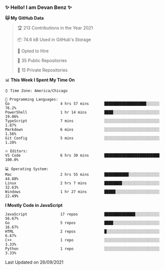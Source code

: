### ✨ Hello! I am Devan Benz ✨

<!--START_SECTION:waka-->
**🐱 My GitHub Data** 

> 🏆 213 Contributions in the Year 2021
 > 
> 📦 74.6 kB Used in GitHub's Storage 
 > 
> 💼 Opted to Hire
 > 
> 📜 35 Public Repositories 
 > 
> 🔑 15 Private Repositories  
 > 
📊 **This Week I Spent My Time On** 

```text
⌚︎ Time Zone: America/Chicago

💬 Programming Languages: 
Go                       4 hrs 57 mins       ███████████████████░░░░░░   76.2% 
PowerShell               1 hr 14 mins        ████░░░░░░░░░░░░░░░░░░░░░   19.06% 
TypeScript               7 mins              ░░░░░░░░░░░░░░░░░░░░░░░░░   1.87% 
Markdown                 6 mins              ░░░░░░░░░░░░░░░░░░░░░░░░░   1.56% 
Git Config               5 mins              ░░░░░░░░░░░░░░░░░░░░░░░░░   1.28%

🔥 Editors: 
VS Code                  6 hrs 30 mins       █████████████████████████   100.0%

💻 Operating System: 
Mac                      2 hrs 55 mins       ███████████░░░░░░░░░░░░░░   44.88% 
Linux                    2 hrs 7 mins        ████████░░░░░░░░░░░░░░░░░   32.63% 
Windows                  1 hr 27 mins        █████░░░░░░░░░░░░░░░░░░░░   22.49%

```

**I Mostly Code in JavaScript** 

```text
JavaScript               17 repos            ██████████████░░░░░░░░░░░   56.67% 
Go                       5 repos             ████░░░░░░░░░░░░░░░░░░░░░   16.67% 
HTML                     2 repos             █░░░░░░░░░░░░░░░░░░░░░░░░   6.67% 
C++                      1 repo              ░░░░░░░░░░░░░░░░░░░░░░░░░   3.33% 
Python                   1 repo              ░░░░░░░░░░░░░░░░░░░░░░░░░   3.33%

```



 Last Updated on 26/09/2021
<!--END_SECTION:waka-->

<!--
**devanbenz/devanbenz** is a ✨ _special_ ✨ repository because its `README.md` (this file) appears on your GitHub profile.

Here are some ideas to get you started:

- 🔭 I’m currently working on ...
- 🌱 I’m currently learning ...
- 👯 I’m looking to collaborate on ...
- 🤔 I’m looking for help with ...
- 💬 Ask me about ...
- 📫 How to reach me: ...
- 😄 Pronouns: ...
- ⚡ Fun fact: ...
-->
